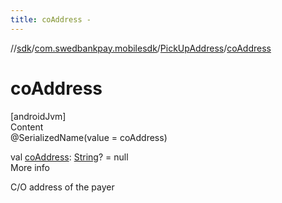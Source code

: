 ```yaml
---
title: coAddress -
---
```

//[sdk](../../../index)/[com.swedbankpay.mobilesdk](../index)/[PickUpAddress](index)/[coAddress](co-address)



# coAddress  
[androidJvm]  
Content  
@SerializedName(value = coAddress)  
  
val [coAddress](co-address): [String](https://kotlinlang.org/api/latest/jvm/stdlib/kotlin/-string/index.html)? = null  
More info  


C/O address of the payer

  



